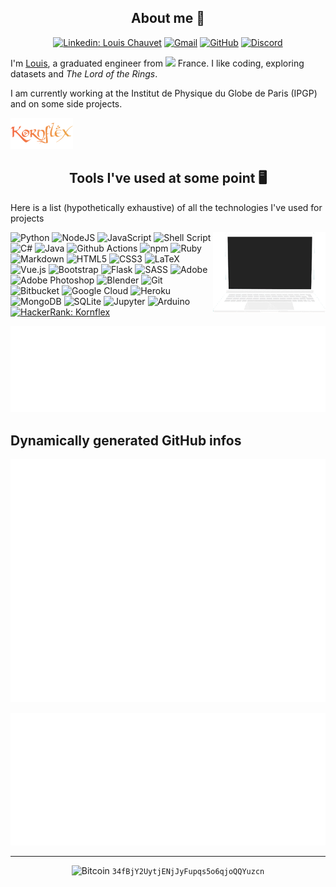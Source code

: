 <h2 align="center">About me 🧙</h2>

<div align="center">

[![Linkedin: Louis Chauvet](https://img.shields.io/badge/LinkedIn-%230077B5.svg?&style=flat-square&logo=linkedin&logoColor=white&link=https://www.linkedin.com/in/louisc20171023/)](https://www.linkedin.com/in/louisc20171023/) 
[![Gmail](https://img.shields.io/badge/Gmail-D14836?style=flat-square&logo=gmail&logoColor=white)](mailto:chauvet.louis@gmail.com)
[![GitHub](https://img.shields.io/badge/GitHub%20-%23121011.svg?&style=flat-square&logo=github&logoColor=white)](https://github.com/Kornflex28)
[![Discord](https://img.shields.io/badge/Discord-%237289DA.svg?&style=flat-square&logo=discord&logoColor=white)](https://discord.gg/GKJUWsumW6)
</div>

<a href="https://spotify-github-profile-pi.vercel.app/api/view?uid=kornnflex&cover_image=false&theme=default&redirect=true" target="_blank"></a>
I'm <a href="https://touchevisual.dev/" target="_blank">Louis</a>, a graduated engineer from <img src="https://image.flaticon.com/icons/svg/197/197560.svg" width="13"/> France.
I like coding, exploring datasets and *The Lord of the Rings*.

I am currently working at the Institut de Physique du Globe de Paris (IPGP) and on some side projects.

<img alt="Kornflex" width=100 src="assets/kornflex.png">

<h2 align="center">Tools I've used at some point 🖥️</h2>

Here is a list (hypothetically exhaustive) of all  the technologies I've used for projects  


<img align=right alt="Coding gif" width=180 src="./assets/coding.gif">

![Python](https://img.shields.io/badge/Python%20-%2314354C.svg?&style=flat-square&logo=python&logoColor=white)
![NodeJS](https://img.shields.io/badge/Node.js%20-%2343853D.svg?&style=flat-square&logo=node.js&logoColor=white)
![JavaScript](https://img.shields.io/badge/JavaScript%20-%23323330.svg?&style=flat-square&logo=javascript&logoColor=%23F7DF1E)
![Shell Script](https://img.shields.io/badge/Shell%20Script%20-%23121011.svg?&style=flat-square&logo=gnu-bash&logoColor=white)
![C#](https://img.shields.io/badge/C%23%20-%23239120.svg?&style=flat-square&logo=c-sharp&logoColor=white)
![Java](https://img.shields.io/badge/Java-%23ED8B00.svg?&style=flat-square&logo=Java&logoColor=white)
![Github Actions](https://img.shields.io/badge/-Github_Actions-2088FF?style=flat-square&logo=github-actions&logoColor=white)
![npm](https://img.shields.io/badge/npm-CB3837?style=flat-square&logo=npm&logoColor=white)
![Ruby](https://img.shields.io/badge/Ruby-%23CC342D.svg?&style=flat-square&logo=Ruby&logoColor=white)
![Markdown](https://img.shields.io/badge/Markdown-%23000000.svg?&style=flat-square&logo=markdown&logoColor=white)
![HTML5](https://img.shields.io/badge/HTML5%20-%23E34F26.svg?&style=flat-square&logo=html5&logoColor=white)
![CSS3](https://img.shields.io/badge/CSS3%20-%231572B6.svg?&style=flat-square&logo=css3&logoColor=white)
![LaTeX](https://img.shields.io/badge/LaTeX%20-%23008080.svg?&style=flat-square&logo=latex&logoColor=white)
![Vue.js](https://img.shields.io/badge/Vue.js%20-%2335495e.svg?&style=flat-square&logo=vue.js&logoColor=%234FC08D)
![Bootstrap](https://img.shields.io/badge/Bootstrap%20-%23563D7C.svg?&style=flat-square&logo=bootstrap&logoColor=white)
![Flask](https://img.shields.io/badge/Flask%20-%23000.svg?&style=flat-square&logo=flask&logoColor=white)
![SASS](https://img.shields.io/badge/SASS%20-hotpink.svg?&style=flat-square&logo=SASS&logoColor=white)
![Adobe](https://img.shields.io/badge/Adobe%20-%23FF0000.svg?&style=flat-square&logo=adobe&logoColor=white)
![Adobe Photoshop](https://img.shields.io/badge/Adobe%20Photoshop%20-%2331A8FF.svg?&style=flat-square&logo=adobe%20photoshop&logoColor=white)
![Blender](https://img.shields.io/badge/Blender%20-%23F5792A.svg?&style=flat-square&logo=blender&logoColor=white)
![Git](https://img.shields.io/badge/git%20-%23F05033.svg?&style=flat-square&logo=git&logoColor=white)
![Bitbucket](https://img.shields.io/badge/Bitbucket%20-%230047B3.svg?&style=flat-square&logo=bitbucket&logoColor=white)
![Google Cloud](https://img.shields.io/badge/Google%20Cloud%20-%234285F4.svg?&style=flat-square&logo=google-cloud&logoColor=white)
![Heroku](https://img.shields.io/badge/Heroku%20-%23430098.svg?&style=flat-square&logo=heroku&logoColor=white)
![MongoDB](https://img.shields.io/badge/MongoDB-%234ea94b.svg?&style=flat-square&logo=mongodb&logoColor=white)
![SQLite](https://img.shields.io/badge/SQLite-%2307405e.svg?&style=flat-square&logo=sqlite&logoColor=white)
![Jupyter](https://img.shields.io/badge/Jupyter-%23F37626.svg?&style=flat-square&logo=Jupyter&logoColor=white)
![Arduino](https://img.shields.io/badge/-Arduino-00979D?style=flat-square&logo=Arduino&logoColor=white)
[![HackerRank: Kornflex](https://img.shields.io/badge/-Hackerrank-2EC866?style=flat-square&logo=HackerRank&logoColor=white)](https://www.hackerrank.com/kornflex)


<div align="center">

![Metrics Code](assets/metrics.plugin.languages.details.svg)
</div>

## Dynamically generated GitHub infos

![Metrics Base](./assets/metrics.base.svg)

![Metrics Calendar](assets/metrics.plugin.isocalendar.svg)

<!---
![Metrics Habits](assets/metrics.plugin.habits.svg)
--->

---
<div align="center">

![Bitcoin](https://img.shields.io/badge/Bitcoin-FFFFFF?style=flat-square&logo=bitcoin&logoColor=white) `34fBjY2UytjENjJyFupqs5o6qjoQQYuzcn`
</div>

